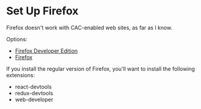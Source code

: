 # Set Up Firefox
Firefox doesn't work with CAC-enabled web sites, as far as I know.

Options:
* [Firefox Developer Edition](https://www.mozilla.org/en-US/firefox/68.0a2/firstrun/)
* [Firefox](https://www.mozilla.org/en-US/)

If you install the regular version of Firefox, you'll want to install the following extensions:
* react-devtools
* redux-devtools
* web-developer
